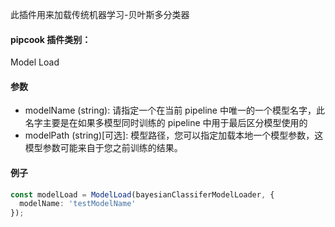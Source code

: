 此插件用来加载传统机器学习-贝叶斯多分类器

<a name="klNlr"></a>
#### pipcook 插件类别：
Model Load

<a name="jOfHo"></a>
#### 参数

- modelName (string): 请指定一个在当前 pipeline 中唯一的一个模型名字，此名字主要是在如果多模型同时训练的 pipeline 中用于最后区分模型使用的
- modelPath (string)[可选]: 模型路径，您可以指定加载本地一个模型参数，这模型参数可能来自于您之前训练的结果。

<a name="mvTEu"></a>
#### 例子

```typescript
const modelLoad = ModelLoad(bayesianClassiferModelLoader, {
  modelName: 'testModelName'
});
```
